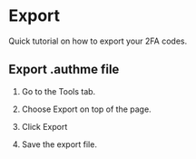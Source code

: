 # Export

Quick tutorial on how to export your 2FA codes.

## Export .authme file

1. Go to the Tools tab.

1. Choose Export on top of the page.

1. Click Export

1. Save the export file.
